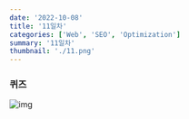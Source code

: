 ```yaml
---
date: '2022-10-08'
title: '11일차'
categories: ['Web', 'SEO', 'Optimization']
summary: '11일차'
thumbnail: './11.png'
---
```

### 퀴즈
![img](./11.png)